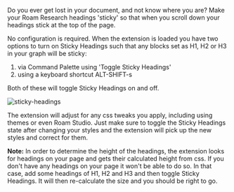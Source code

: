 Do you ever get lost in your document, and not know where you are? Make your Roam Research headings 'sticky' so that when you scroll down your headings stick at the top of the page.

No configuration is required. When the extension is loaded you have two options to turn on Sticky Headings such that any blocks set as H1, H2 or H3 in your graph will be sticky:
1. via Command Palette using 'Toggle Sticky Headings'
2. using a keyboard shortcut ALT-SHIFT-s

Both of these will toggle Sticky Headings on and off.

![sticky-headings](https://user-images.githubusercontent.com/6857790/201614328-7db283d0-15f0-41b7-8c6a-3f0e44d48ef7.gif)

The extension will adjust for any css tweaks you apply, including using themes or even Roam Studio. Just make sure to toggle the Sticky Headings state after changing your styles and the extension will pick up the new styles and correct for them.

**Note:**
In order to determine the height of the headings, the extension looks for headings on your page and gets their calculated height from css. If you don't have any headings on your page it won't be able to do so. In that case, add some headings of H1, H2 and H3 and then toggle Sticky Headings. It will then re-calculate the size and you should be right to go.
